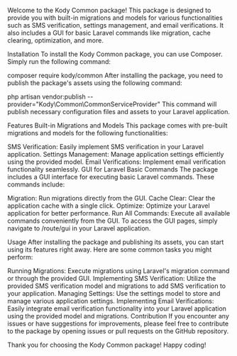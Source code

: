 Welcome to the Kody Common package! This package is designed to provide you with built-in migrations and models for various functionalities such as SMS verification, settings management, and email verifications. It also includes a GUI for basic Laravel commands like migration, cache clearing, optimization, and more.

Installation
To install the Kody Common package, you can use Composer. Simply run the following command:

composer require kody/common
After installing the package, you need to publish the package's assets using the following command:

php artisan vendor:publish --provider="Kody\Common\CommonServiceProvider"
This command will publish necessary configuration files and assets to your Laravel application.

Features
Built-in Migrations and Models
This package comes with pre-built migrations and models for the following functionalities:

SMS Verification: Easily implement SMS verification in your Laravel application.
Settings Management: Manage application settings efficiently using the provided model.
Email Verifications: Implement email verification functionality seamlessly.
GUI for Laravel Basic Commands
The package includes a GUI interface for executing basic Laravel commands. These commands include:

Migration: Run migrations directly from the GUI.
Cache Clear: Clear the application cache with a single click.
Optimize: Optimize your Laravel application for better performance.
Run All Commands: Execute all available commands conveniently from the GUI.
To access the GUI pages, simply navigate to /route/gui in your Laravel application.

Usage
After installing the package and publishing its assets, you can start using its features right away. Here are some common tasks you might perform:

Running Migrations: Execute migrations using Laravel's migration command or through the provided GUI.
Implementing SMS Verification: Utilize the provided SMS verification model and migrations to add SMS verification to your application.
Managing Settings: Use the settings model to store and manage various application settings.
Implementing Email Verifications: Easily integrate email verification functionality into your Laravel application using the provided model and migrations.
Contribution
If you encounter any issues or have suggestions for improvements, please feel free to contribute to the package by opening issues or pull requests on the GitHub repository.

Thank you for choosing the Kody Common package! Happy coding!
 
 
